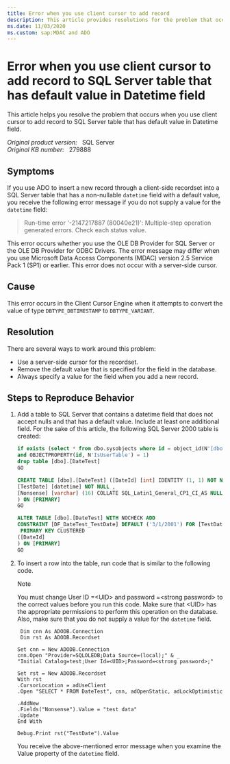 ```yaml
---
title: Error when you use client cursor to add record
description: This article provides resolutions for the problem that occurs when you use client cursor to add record to SQL Server table that has default value in Datetime field.
ms.date: 11/03/2020
ms.custom: sap:MDAC and ADO
---
```

# Error when you use client cursor to add record to SQL Server table that has default value in Datetime field

This article helps you resolve the problem that occurs when you use client cursor to add record to SQL Server table that has default value in Datetime field.

_Original product version:_ &nbsp; SQL Server  
_Original KB number:_ &nbsp; 279888

## Symptoms

If you use ADO to insert a new record through a client-side recordset into a SQL Server table that has a non-nullable `datetime` field with a default value, you receive the following error message if you do not supply a value for the `datetime` field:

> Run-time error '-2147217887 (80040e21)': Multiple-step operation generated errors. Check each status value.

This error occurs whether you use the OLE DB Provider for SQL Server or the OLE DB Provider for ODBC Drivers. The error message may differ when you use Microsoft Data Access Components (MDAC) version 2.5 Service Pack 1 (SP1) or earlier. This error does not occur with a server-side cursor.

## Cause

This error occurs in the Client Cursor Engine when it attempts to convert the value of type `DBTYPE_DBTIMESTAMP` to `DBTYPE_VARIANT`.

## Resolution

There are several ways to work around this problem:

- Use a server-side cursor for the recordset.
- Remove the default value that is specified for the field in the database.
- Always specify a value for the field when you add a new record.

## Steps to Reproduce Behavior

1. Add a table to SQL Server that contains a datetime field that does not accept nulls and that has a default value. Include at least one additional field. For the sake of this article, the following SQL Server 2000 table is created:

    ```sql
    if exists (select * from dbo.sysobjects where id = object_id(N'[dbo].[DateTest]')
    and OBJECTPROPERTY(id, N'IsUserTable') = 1)
    drop table [dbo].[DateTest]
    GO
    
    CREATE TABLE [dbo].[DateTest] ([DateId] [int] IDENTITY (1, 1) NOT NULL ,
    [TestDate] [datetime] NOT NULL ,
    [Nonsense] [varchar] (16) COLLATE SQL_Latin1_General_CP1_CI_AS NULL 
    ) ON [PRIMARY]
    GO
    
    ALTER TABLE [dbo].[DateTest] WITH NOCHECK ADD 
    CONSTRAINT [DF_DateTest_TestDate] DEFAULT ('3/1/2001') FOR [TestDate],
     PRIMARY KEY CLUSTERED 
    ([DateId]
    ) ON [PRIMARY] 
    GO
    ```

2. To insert a row into the table, run code that is similar to the following code.

    > [!NOTE]
    > You must change User ID =\<UID> and password =\<strong password> to the correct values before you run this code. Make sure that \<UID> has the appropriate permissions to perform this operation on the database. Also, make sure that you do not supply a value for the `datetime` field.
    
    ```vbnet
     Dim cnn As ADODB.Connection
     Dim rst As ADODB.Recordset
    
    Set cnn = New ADODB.Connection
    cnn.Open "Provider=SQLOLEDB;Data Source=(local);" & _
    "Initial Catalog=test;User Id=<UID>;Password=<strong password>;"
    
    Set rst = New ADODB.Recordset
    With rst
    .CursorLocation = adUseClient
    .Open "SELECT * FROM DateTest", cnn, adOpenStatic, adLockOptimistic
    
    .AddNew
    .Fields("Nonsense").Value = "test data"
    .Update
    End With
    
    Debug.Print rst("TestDate").Value
    ```

    You receive the above-mentioned error message when you examine the Value property of the `datetime` field.
